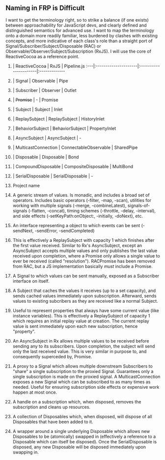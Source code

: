 Naming in FRP is Difficult
--------------------------

I want to get the terminology right, so to strike a balance (if one exists) between approachability for JavaScript devs, and clearly defined and distinguished semantics for advanced use. I want to map the terminology onto a domain more readily familiar, less burdened by clashes with existing concepts, and more indicative of each class's role than a straight port of Signal/Subscriber/Subject/Disposable (RAC) or Observable/Observer/Subject/Subscription (RxJS). I will use the core of ReactiveCocoa as a reference point.


1.  | ReactiveCocoa        | RxJS                  | Pipeline.js
:---|:---------------------|:----------------------|:-------------
2.  | Signal               | Observable            | Pipe
3.  | Subscriber           | Observer              | Outlet
4.  | ~~Promise~~          | -                     | Promise
5.  | Subject              | Subject               | Inlet
6.  | ReplaySubject        | ReplaySubject         | HistoryInlet
7.  | BehaviorSubject      | BehaviorSubject       | PropertyInlet
8.  | AsyncSubject         | AsyncSubject          | -
9.  | MulticastConnection  | ConnectableObservable | SharedPipe
10. | Disposable           | Disposable            | Bond
11. | CompoundDisposable   | CompositeDisposable   | MultiBond
12. | SerialDisposable     | SerialDisposable      | -


 1. Project name

 2. A generic stream of values. Is monadic, and includes a broad set of operators. Includes basic operators (-filter, -map, -scan), utilities for working with multiple signals (-merge, -combineLatest), signals-of-signals (-flatten, -concat), timing schemes (-throttle, -delay, -interval), and side effects (-setKeyPath:onObject:, -initially, -doNext), etc.

 3. An interface representing a object to which events can be sent (-sendNext, -sendError, -sendCompleted)

 4. This is effectively a ReplaySubject with capacity 1 which finishes after the first value received. Similar to Rx's AsyncSubject, except an AsyncSubject accepts multiple values and only publishes the last value received upon completion, where a Promise only allows a single value to ever be received (called "resolution"). RACPromise has been removed from RAC, but a JS implementation basically *must* include a Promise.

 5. A Signal to which values can be sent manually, exposed as a Subscriber interface on itself.

 6. A Subject that caches the values it receives (up to a set capacity), and sends cached values immediately upon subscription. Afterward, sends values to existing subcribers as they are received like a normal Subject.

 7. Useful to represent properties that always have some current value (like instance variables). This is effectively a ReplaySubject of capacity 1 which requires an initial replay value at creation. The current replay value is sent immediately upon each new subscription, hence "property".

 8. An AsyncSubject in Rx allows multiple values to be received before sending any to its subscribers. Upon completion, the subject will send only the last received value. This is very similar in purpose to, and consequently superceded by, Promise.

 9. A proxy to a Signal which allows multiple downstream Subscribers to "share" a single subscription to the proxied Signal. Guarantees only a single subscription is made on the proxied signal. A MulticastConnection exposes a new Signal which can be subscribed to as many times as needed. Useful for ensuring subscription side effects or expensive work happen at most once.

 10. A handle on a subscription which, when disposed, removes the subscription and cleans up resources.

 11. A collection of Disposables which, when disposed, will dispose of all Disposables that have been added to it.

 12. A wrapper around a single underlying Disposable which allows new Disposables to be (atomically) swapped in (effectively a reference to a Disposable which can itself be disposed). Once the SerialDisposable is disposed, any new Disposable will be disposed immediately upon swapping in.

